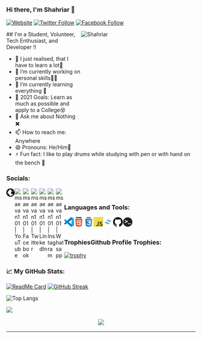 ### Hi there, I'm Shahriar 👋

[![Website](https://img.shields.io/website?label=msaevan.com&style=for-the-badge&url=https%3A%2F%2Fmsaevan.com)](https://msaevan.com)
[![Twitter Follow](https://img.shields.io/twitter/follow/msaevan101?color=1DA1F2&logo=twitter&style=for-the-badge)](https://twitter.com/intent/follow?original_referer=https%3A%2F%2Fgithub.com%2Fmsaevan101&screen_name=msaevan101)
[![Facebook Follow](https://img.shields.io/badge/Facebook-white?/facebook/follow/shahriarazadevan?style=flat&logo=Facebook)](https://facebook.com/shahriarazadevan)

<img align="right" alt="Shahriar" src="https://msaevan.com/msa.png" width="305px" height="260px"/>
## I'm a Student, Volunteer, Tech Enthusiast, and Developer !!

- 🔭 I just realised, that I have to learn a lot🙊
- 🔭 I’m currently working on personal skills👩‍💻
- 🌱 I’m currently learning everything 🤣
- 🥅 2021 Goals: Learn as much as possible and apply to a College😵
- 💬 Ask me about Nothing ✖️
- 📫 How to reach me: Anywhere
- 😄 Pronouns: He/Him🧍
- ⚡ Fun fact: I like to play drums while studying with pen or with hand on the bench 🥁


### Socials:

[<img align="left" alt="msaevan.com" width="22px" src="https://raw.githubusercontent.com/iconic/open-iconic/master/svg/globe.svg" />][website]
[<img align="left" alt="msaevan101 | YouTube" width="22px" src="https://cdn.jsdelivr.net/npm/simple-icons@v3/icons/youtube.svg" />][youtube]
[<img align="left" alt="msaevan101 | Facebook" width="22px" src="https://cdn.jsdelivr.net/npm/simple-icons@v3/icons/facebook.svg" />][facebook]
[<img align="left" alt="msaevan101 | Twitter" width="22px" src="https://cdn.jsdelivr.net/npm/simple-icons@v3/icons/twitter.svg" />][twitter]
[<img align="left" alt="msaevan101 | LinkedIn" width="22px" src="https://cdn.jsdelivr.net/npm/simple-icons@v3/icons/linkedin.svg" />][linkedin]
[<img align="left" alt="msaevan101 | Instagram" width="22px" src="https://cdn.jsdelivr.net/npm/simple-icons@v3/icons/instagram.svg" />][instagram]
[<img align="left" alt="msaevan101 | Whatsapp" width="22px" src="https://cdn.jsdelivr.net/npm/simple-icons@3.13.0/icons/whatsapp.svg" />][Whatsapp]

<br />

### Languages and Tools:

<img align="left" alt="Visual Studio Code" width="26px" src="https://raw.githubusercontent.com/github/explore/80688e429a7d4ef2fca1e82350fe8e3517d3494d/topics/visual-studio-code/visual-studio-code.png" />
<img align="left" alt="HTML5" width="26px" src="https://raw.githubusercontent.com/github/explore/80688e429a7d4ef2fca1e82350fe8e3517d3494d/topics/html/html.png" />
<img align="left" alt="CSS3" width="26px" src="https://raw.githubusercontent.com/github/explore/80688e429a7d4ef2fca1e82350fe8e3517d3494d/topics/css/css.png" />
<img align="left" alt="JavaScript" width="26px" src="https://raw.githubusercontent.com/github/explore/80688e429a7d4ef2fca1e82350fe8e3517d3494d/topics/javascript/javascript.png" />
<img align="left" alt="Terminal" width="26px" src="https://raw.githubusercontent.com/github/explore/80688e429a7d4ef2fca1e82350fe8e3517d3494d/topics/tailwind/tailwind.png" />
<img align="left" alt="GitHub" width="26px" src="https://raw.githubusercontent.com/github/explore/78df643247d429f6cc873026c0622819ad797942/topics/github/github.png" />
<img align="left" alt="Terminal" width="26px" src="https://raw.githubusercontent.com/github/explore/80688e429a7d4ef2fca1e82350fe8e3517d3494d/topics/terminal/terminal.png" />


<br/><br/>

### TrophiesGithub Profile Trophies:
[![trophy](https://github-profile-trophy.vercel.app/?username=msaevan101&theme=light&no-bg=true)](https://github.com/msaevan101/github-profile-trophy)


### 📈 My GitHub Stats:

[![ReadMe Card](https://github-readme-stats.vercel.app/api?username=msaevan101&show_icons=true)](https://github.com/msaevan101)
[![GitHub Streak](https://github-readme-streak-stats.herokuapp.com/?user=msaevan101&theme=light)](https://git.io/streak-stats)

<p align="center'> 
          
 [![Top Langs](https://github-readme-stats.vercel.app/api/top-langs/?username=msaevan101&layout=compact&theme=light)](https://github.com/msaevan101/github-readme-stats) 
          
 </p>

  <a href="https://github.com/msaevan101/github-readme-activity-graph">
    <img src="https://activity-graph.herokuapp.com/graph?username=msaevan101&theme=react-dark&hide_border=true">
  </a> 
                                                                                                          

<p align="center">
  <img src="https://capsule-render.vercel.app/api?type=waving&color=gradient&width=100&height=80&section=footer"/>
</p>

---
[website]: https://msaevan.com
[twitter]: https://twitter.com/msaevan101
[youtube]: https://www.youtube.com/c/ShahriarAzadEvan
[instagram]: https://instagram.com/msaevan101
[linkedin]: https://linkedin.com/in/msaevan101
[Whatsapp]: https://wa.me/01533784413
[facebook]: https://facebook.com/shahriarazadevan
